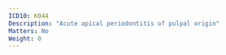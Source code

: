 ```yaml
---
ICD10: K044
Description: "Acute apical periodontitis of pulpal origin"
Matters: No
Weight: 0
---
```


